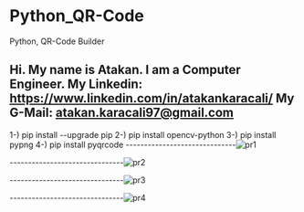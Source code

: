 # Python_QR-Code
Python, QR-Code Builder

Hi. My name is Atakan. I am a Computer Engineer.
My Linkedin: https://www.linkedin.com/in/atakankaracali/
My G-Mail: atakan.karacali97@gmail.com
------------------------------
1-) pip install --upgrade pip
2-) pip install opencv-python
3-) pip install pypng
4-) pip install pyqrcode
------------------------------![pr1](https://user-images.githubusercontent.com/53658645/149138263-614b9936-e416-44d4-9052-917215cd40ab.PNG)


-------------------------------![pr2](https://user-images.githubusercontent.com/53658645/149138283-11fd8730-9c81-4f88-9441-bcdfdfa82b4a.PNG)


-------------------------------![pr3](https://user-images.githubusercontent.com/53658645/149138306-90dd4973-d160-4319-a003-5719584014dc.PNG)


-------------------------------![pr4](https://user-images.githubusercontent.com/53658645/149138338-3c676936-19f6-45f9-b3a1-d9b192cbe3a4.PNG)

